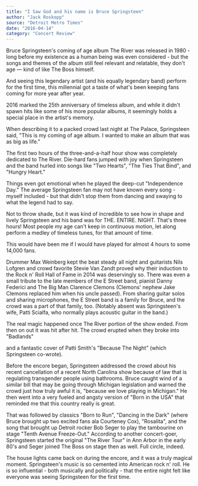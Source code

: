 ```yaml
---
title: "I Saw God and his name is Bruce Springsteen"
author: "Jack Roskopp"
source: "Detroit Metro Times"
date: "2016-04-14"
category: "Concert Review"
---
```


Bruce Springsteen's coming of age album The River was released in 1980 - long before my existence as a human being was even considered - but the songs and themes of the album still feel relevant and relatable, they don't age — kind of like The Boss himself.

And seeing this legendary artist (and his equally legendary band) perform for the first time, this millennial got a taste of what's been keeping fans coming for more year after year.

2016 marked the 25th anniversary of timeless album, and while it didn't spawn hits like some of his more popular albums, it seemingly holds a special place in the artist's memory.

When describing it to a packed crowd last night at The Palace, Springsteen said, "This is my coming of age album. I wanted to make an album that was as big as life."

The first two hours of the three-and-a-half hour show was completely dedicated to The River. Die-hard fans jumped with joy when Springsteen and the band hurled into songs like "Two Hearts", "The Ties That Bind", and "Hungry Heart."

Things even got emotional when he played the deep-cut "Independence Day." The average Springsteen fan may not have known every song - myself included - but that didn't stop them from dancing and swaying to what the legend had to say.

Not to throw shade, but it was kind of incredible to see how in shape and lively Springsteen and his band was for THE. ENTIRE. NIGHT. That's three hours! Most people my age can't keep in continuous motion, let along perform a medley of timeless tunes, for that amount of time.

This would have been me if I would have played for almost 4 hours to some 14,000 fans.

Drummer Max Weinberg kept the beat steady all night and guitarists Nils Lofgren and crowd favorite Stevie Van Zandt proved why their induction to the Rock n' Roll Hall of Fame in 2014 was deservingly so. There was even a small tribute to the late members of the E Street band, pianist Danny Federici and The Big Man Clarence Clemons (Clemons' nephew Jake Clemons replaced him when his uncle passed). From sharing guitar solos and sharing microphones, the E Street band is a family for Bruce, and the crowd was a part of that family, too. (Notably absent was Springsteen's wife, Patti Scialfa, who normally plays acoustic guitar in the band.)

The real magic happened once The River portion of the show ended. From then on out it was hit after hit. The crowd erupted when they broke into "Badlands"

and a fantastic cover of Patti Smith's "Because The Night" (which Springsteen co-wrote).

Before the encore began, Springsteen addressed the crowd about his recent cancellation of a recent North Carolina show because of law that is regulating transgender people using bathrooms. Bruce caught wind of a similar bill that may be going through Michigan legislation and warned the crowd just how truly awful it is, "because we love playing in Michigan." He then went into a very fueled and angsty version of "Born in the USA" that reminded me that this country really is great.

That was followed by classics "Born to Run", "Dancing in the Dark" (where Bruce brought up two excited fans ala Courteney Cox), "Rosalita", and the song that brought up Detroit rocker Bob Seger to play the tambourine on stage "Tenth Avenue Freeze-Out." According to another concert-goer, Springsteen started the original "The River Tour" in Ann Arbor in the early 80's and Seger joined The Boss on stage then as well. Full circle, indeed.

The house lights came back on during the encore, and it was a truly magical moment. Springsteen's music is so cemented into American rock n' roll. He is so influential - both musically and politically - that the entire night felt like everyone was seeing Springsteen for the first time.
